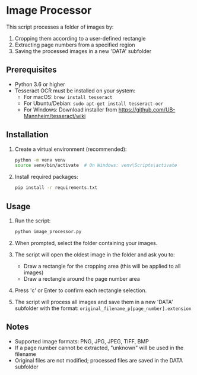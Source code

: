 # Image Processor

This script processes a folder of images by:
1. Cropping them according to a user-defined rectangle
2. Extracting page numbers from a specified region
3. Saving the processed images in a new 'DATA' subfolder

## Prerequisites

- Python 3.6 or higher
- Tesseract OCR must be installed on your system:
  - For macOS: `brew install tesseract`
  - For Ubuntu/Debian: `sudo apt-get install tesseract-ocr`
  - For Windows: Download installer from https://github.com/UB-Mannheim/tesseract/wiki

## Installation

1. Create a virtual environment (recommended):
   ```bash
   python -m venv venv
   source venv/bin/activate  # On Windows: venv\Scripts\activate
   ```

2. Install required packages:
   ```bash
   pip install -r requirements.txt
   ```

## Usage

1. Run the script:
   ```bash
   python image_processor.py
   ```

2. When prompted, select the folder containing your images.

3. The script will open the oldest image in the folder and ask you to:
   - Draw a rectangle for the cropping area (this will be applied to all images)
   - Draw a rectangle around the page number area

4. Press 'c' or Enter to confirm each rectangle selection.

5. The script will process all images and save them in a new 'DATA' subfolder with the format:
   `original_filename_p[page_number].extension`

## Notes

- Supported image formats: PNG, JPG, JPEG, TIFF, BMP
- If a page number cannot be extracted, "unknown" will be used in the filename
- Original files are not modified; processed files are saved in the DATA subfolder 